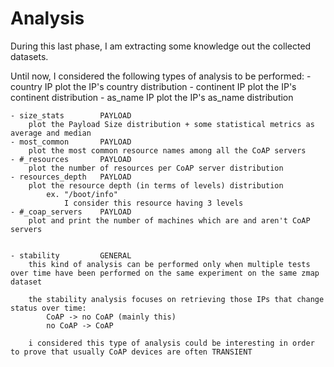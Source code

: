 # Analysis

During this last phase, I am extracting some knowledge out the collected datasets.

Until now, I considered the following types of analysis to be performed:
    - country           IP
        plot the IP's country distribution
    - continent         IP
        plot the IP's continent distribution
    - as_name           IP
        plot the IP's as_name distribution


    - size_stats        PAYLOAD
        plot the Payload Size distribution + some statistical metrics as average and median
    - most_common       PAYLOAD
        plot the most common resource names among all the CoAP servers
    - #_resources       PAYLOAD
        plot the number of resources per CoAP server distribution
    - resources_depth   PAYLOAD
        plot the resource depth (in terms of levels) distribution
            ex. "/boot/info"
                I consider this resource having 3 levels
    - #_coap_servers    PAYLOAD
        plot and print the number of machines which are and aren't CoAP servers


    - stability         GENERAL
        this kind of analysis can be performed only when multiple tests over time have been performed on the same experiment on the same zmap dataset

        the stability analysis focuses on retrieving those IPs that change status over time:
            CoAP -> no CoAP (mainly this)
            no CoAP -> CoAP

        i considered this type of analysis could be interesting in order to prove that usually CoAP devices are often TRANSIENT



